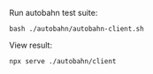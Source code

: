 Run autobahn test suite:

```
bash ./autobahn/autobahn-client.sh
```

View result:

```
npx serve ./autobahn/client
```